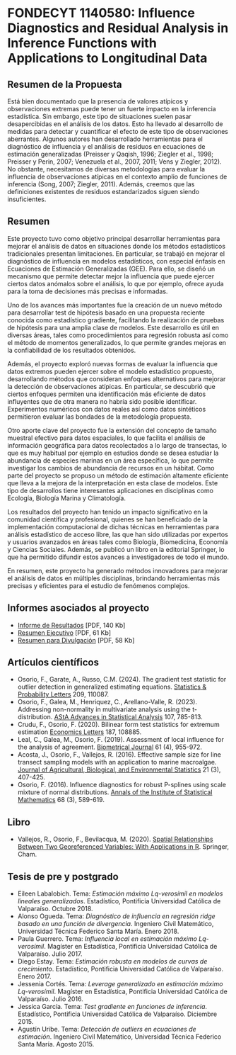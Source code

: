 # FONDECYT 1140580: Influence Diagnostics and Residual Analysis in Inference Functions with Applications to Longitudinal Data

## Resumen de la Propuesta
Está bien documentado que la presencia de valores atípicos y observaciones extremas puede tener un fuerte impacto en la inferencia estadística. Sin embargo, este tipo de situaciones suelen pasar desapercibidas en el análisis de los datos. Esto ha llevado al desarrollo de medidas para detectar y cuantificar el efecto de este tipo de observaciones aberrantes. Algunos autores han desarrollado herramientas para el diagnóstico de influencia y el análisis de residuos en ecuaciones de estimación generalizadas (Preisser y Qaqish, 1996; Ziegler et al., 1998; Preisser y Perin, 2007; Venezuela et al., 2007, 2011; Vens y Ziegler, 2012). No obstante, necesitamos de diversas metodologías para evaluar la influencia de observaciones atípicas en el contexto amplio de funciones de inferencia (Song, 2007; Ziegler, 2011). Además, creemos que las definiciones existentes de residuos estandarizados siguen siendo insuficientes.

## Resumen
Este proyecto tuvo como objetivo principal desarrollar herramientas para mejorar el análisis de datos en situaciones donde los métodos estadísticos tradicionales presentan limitaciones. En particular, se trabajó en mejorar el diagnóstico de influencia en modelos estadísticos, con especial énfasis en Ecuaciones de Estimación Generalizadas (GEE). Para ello, se diseñó un mecanismo que permite detectar mejor la influencia que puede ejercer ciertos datos anómalos sobre el análisis, lo que por ejemplo, ofrece ayuda para la toma de decisiones más precisas e informadas.

Uno de los avances más importantes fue la creación de un nuevo método para desarrollar test de hipótesis basado en una propuesta reciente conocida como estadístico gradiente, facilitando la realización de pruebas de hipótesis para una amplia clase de modelos. Este desarrollo es útil en diversas áreas, tales como procedimientos para regresión robusta así como el método de momentos generalizados, lo que permite grandes mejoras en la confiabilidad de los resultados obtenidos.

Además, el proyecto exploró nuevas formas de evaluar la influencia que datos extremos pueden ejercer sobre el modelo estadístico propuesto, desarrollando métodos que consideran enfoques alternativos para mejorar la detección de observaciones atípicas. En particular, se descubrió que ciertos enfoques permiten una identificación más eficiente de datos influyentes que de otra manera no habría sido posible identificar. Experimentos numéricos con datos reales así como datos sintéticos permitieron evaluar las bondades de la metodología propuesta.

Otro aporte clave del proyecto fue la extensión del concepto de tamaño muestral efectivo para datos espaciales, lo que facilita el análisis de información geográfica para datos recolectados a lo largo de transectas, lo que es muy habitual por ejemplo en estudios donde se desea estudiar la abundancia de especies marinas en un área específica, lo que permite investigar los cambios de abundancia de recursos en un hábitat. Como parte del proyecto se propuso un método de estimación altamente eficiente que lleva a la mejora de la interpretación en esta clase de modelos. Este tipo de desarrollos tiene interesantes aplicaciones en disciplinas como Ecología, Biología Marina y Climatología.

Los resultados del proyecto han tenido un impacto significativo en la comunidad científica y profesional, quienes se han beneficiado de la implementación computacional de dichas técnicas en herramientas para análisis estadístico de acceso libre, las que han sido utilizadas por expertos y usuarios avanzados en áreas tales como Biología, Biomedicina, Economía y Ciencias Sociales. Además, se publicó un libro en la editorial Springer, lo que ha permitido difundir estos avances a investigadores de todo el mundo.

En resumen, este proyecto ha generado métodos innovadores para mejorar el análisis de datos en múltiples disciplinas, brindando herramientas más precisas y eficientes para el estudio de fenómenos complejos.

## Informes asociados al proyecto 
- [Informe de Resultados](Informes/Resultados_1140580.pdf) [PDF, 140 Kb]
- [Resumen Ejecutivo](Informes/Resumen-Final_1140580.pdf) [PDF, 61 Kb]
- [Resumen para Divulgación](Informes/Resumen-Divulgacion_1140580.pdf) [PDF, 58 Kb]

## Artículos científicos
- Osorio, F., Garate, A., Russo, C.M. (2024). The gradient test statistic for outlier detection in generalized estimating equations. [Statistics & Probability Letters](https://doi.org/10.1016/j.spl.2024.110087) 209, 110087.
- Osorio, F., Galea, M., Henriquez, C., Arellano-Valle, R. (2023). Addressing non-normality in multivariate analysis using the t-distribution. [AStA Advances in Statistical Analysis](https://doi.org/10.1007/s10182-022-00468-2) 107, 785-813.
- Crudu, F., Osorio, F. (2020). Bilinear form test statistics for extremum estimation [Economics Letters](https://doi.org/10.1016/j.econlet.2019.108885) 187, 108885.
- Leal, C., Galea, M., Osorio, F. (2019). Assessment of local influence for the analysis of agreement. [Biometrical Journal](https://doi.org/10.1002/bimj.201800124) 61 (4), 955-972.
- Acosta, J., Osorio, F., Vallejos, R. (2016). Effective sample size for line transect sampling models with an application to marine macroalgae. [Journal of Agricultural, Biological, and Environmental Statistics](https://doi.org/10.1007/s13253-016-0252-7) 21 (3), 407-425.
- Osorio, F. (2016). Influence diagnostics for robust P-splines using scale mixture of normal distributions. [Annals of the Institute of Statistical Mathematics](https://doi.org/10.1007/s10463-015-0506-0) 68 (3), 589-619.

## Libro
- Vallejos, R., Osorio, F., Bevilacqua, M. (2020). [Spatial Relationships Between Two Georeferenced Variables: With Applications in R](https://doi.org/10.1007/978-3-030-56681-4). Springer, Cham.

## Tesis de pre y postgrado
- Eileen Labalobich. Tema: _Estimación máximo Lq-verosímil en modelos lineales generalizados_. Estadístico, Pontificia Universidad Católica de Valparaíso. Octubre 2018.
- Alonso Ogueda. Tema: _Diagnóstico de influencia en regresión ridge basado en una función de divergencia_.  Ingeniero Civil Matemático, Universidad Técnica Federico Santa María. Enero 2018.
- Paula Guerrero. Tema: _Influencia local en estimación máximo Lq-verosímil_. Magíster en Estadística, Pontificia Universidad Católica de Valparaíso. Julio 2017.
- Diego Estay. Tema: _Estimación robusta en modelos de curvas de crecimiento_. Estadístico, Pontificia Universidad Católica de Valparaíso. Enero 2017.
- Jessenia Cortés. Tema: _Leverage generalizado en estimación máximo Lq-verosímil_. Magíster en Estadística, Pontificia Universidad Católica de Valparaíso. Julio 2016.
- Jessica García. Tema: _Test gradiente en funciones de inferencia_. Estadístico, Pontificia Universidad Católica de Valparaíso. Diciembre 2015.
- Agustín Uribe. Tema: _Detección de outliers en ecuaciones de estimación_. Ingeniero Civil Matemático, Universidad Técnica Federico Santa María. Agosto 2015.
